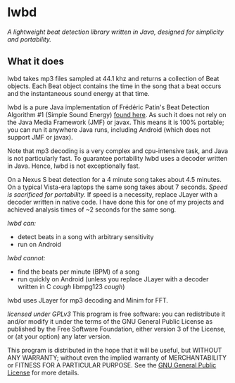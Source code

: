 lwbd
====

*A lightweight beat detection library written in Java, designed for*
*simplicity and portability.*

What it does
------------
lwbd takes mp3 files sampled at 44.1 khz and returns a collection of 
Beat objects. Each Beat object contains the time in the song that a beat
occurs and the instantaneous sound energy at that time.

lwbd is a pure Java implementation of Frédéric Patin's Beat Detection 
Algorithm #1 (Simple Sound Energy) [found here](
http://www.flipcode.com/misc/BeatDetectionAlgorithms.pdf).
As such it does not rely on the Java Media Framework (JMF) or javax.
This means it is 100% portable; you can run it anywhere Java runs,
including Android (which does not support JMF or javax).

Note that mp3 decoding is a very complex and cpu-intensive task,
and Java is not particularly fast. To guarantee portability lwbd uses a
decoder written in Java. Hence, lwbd is not exceptionally fast.

On a Nexus S beat detection for a 4 minute song takes about 4.5 minutes.
On a typical Vista-era laptops the same song takes about 7 seconds.
*Speed is sacrificed for portability.* If speed is a necessity, replace
JLayer with a decoder written in native code. I have done this for one
of my projects and achieved analysis times of ~2 seconds for the same
song.

*lwbd can:*
* detect beats in a song with arbitrary sensitivity
* run on Android

*lwbd cannot:*
* find the beats per minute (BPM) of a song
* run quickly on Android (unless you replace JLayer with a decoder
  written in C *cough* libmpg123 *cough*)

lwbd uses JLayer for mp3 decoding and Minim for FFT.

*licensed under GPLv3*
This program is free software: you can redistribute it and/or modify
it under the terms of the GNU General Public License as published by
the Free Software Foundation, either version 3 of the License, or
(at your option) any later version.

This program is distributed in the hope that it will be useful,
but WITHOUT ANY WARRANTY; without even the implied warranty of
MERCHANTABILITY or FITNESS FOR A PARTICULAR PURPOSE.  See the
[GNU General Public License](http://www.gnu.org/licenses/)
for more details.

